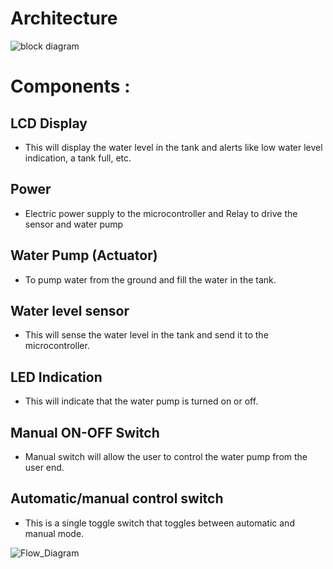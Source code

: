 # Architecture 


![block diagram](https://github.com/vinayvanka/M2_EmbSys/blob/main/2_Architectures/Water_level_block_diagram.png)


# Components :

## LCD Display

* This will display the water level in the tank and alerts like low water level indication, a tank full, etc.

## Power

* Electric power supply to the microcontroller and Relay to drive the sensor and water pump

## Water Pump (Actuator)

* To pump water from the ground and fill the water in the tank.

## Water level sensor

* This will sense the water level in the tank and send it to the microcontroller.

## LED Indication

* This will indicate that the water pump is turned on or off.


## Manual ON-OFF Switch

* Manual switch will allow the user to control the water pump from the user end.

## Automatic/manual control switch

* This is a single toggle switch that toggles between automatic and manual mode.


![Flow_Diagram](https://github.com/vinayvanka/M2_EmbSys/blob/main/2_Architectures/water_flow.png)

